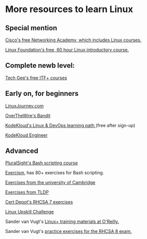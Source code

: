 # More resources to learn Linux

## Special mention
[Cisco's free Networking Academy, which includes Linux courses.](https://www.netacad.com/courses/os-it)

[Linux Foundation's free, 60 hour Linux introductory course.](https://training.linuxfoundation.org/training/introduction-to-linux/)


## Complete newb level:
[Tech Gee's free ITF+ courses](https://technologygee.com/category/it-fundamentals/itf-fc0-u61/)


## Early on, for beginners
[LinuxJourney.com](https://www.linuxjourney.com/)

[OverTheWire's Bandit](https://overthewire.org/wargames/bandit/)

[KodeKloud's Linux & DevOps learning path ](https://kodekloud.com/learning-path-devops-basics/)(free after sign-up)

[KodeKloud Engineer](https://legacy.kodekloud.com/p/kodekloud-engineer)


## Advanced
[PluralSight's Bash scripting course](https://app.pluralsight.com/library/courses/creating-shell-scripts-enterprise-linux)

[Exercism](https://exercism.org/), has 80+ exercises for Bash scripting.

[Exercises from the university of Cambridge](http://www-h.eng.cam.ac.uk/help/tpl/unix/scripts/node16.html)

[Exercises from TLDP](https://tldp.org/LDP/abs/html/writingscripts.html)

[Cert Depot's RHCSA 7 exercises](https://www.certdepot.net/)

[Linux Upskill Challenge](https://linuxupskillchallenge.com/)

Sander van Vugt's [Linux+ training materials at O'Reilly.](https://www.oreilly.com/library/view/comptia-linux-xk0-004/9780135896860/)

Sander van Vugt's [practice exercises for the RHCSA 8 exam.](https://www.sandervanvugt.com/practice-key-rhcsa-tasks-to-prepare-for-the-rhcsa-exam/)
